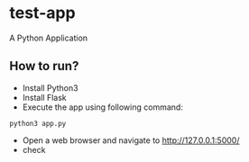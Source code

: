 # test-app
A Python Application

## How to run?

- Install Python3
- Install Flask
- Execute the app using following command:

```
python3 app.py
```

- Open a web browser and navigate to http://127.0.0.1:5000/
- check
